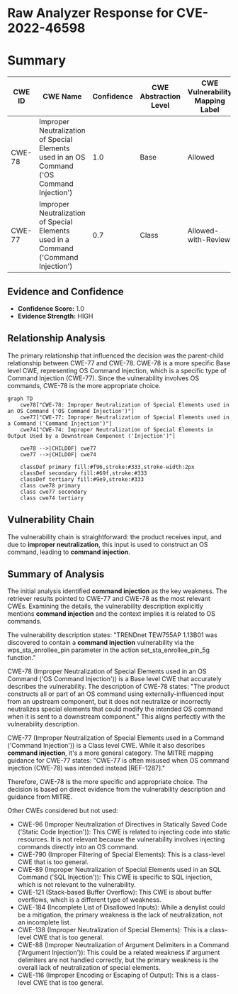 # Raw Analyzer Response for CVE-2022-46598

# Summary
| CWE ID | CWE Name | Confidence | CWE Abstraction Level | CWE Vulnerability Mapping Label | CWE-Vulnerability Mapping Notes |
|---|---|---|---|---|---|
| CWE-78 | Improper Neutralization of Special Elements used in an OS Command ('OS Command Injection') | 1.0 | Base | Allowed | Primary CWE |
| CWE-77 | Improper Neutralization of Special Elements used in a Command ('Command Injection') | 0.7 | Class | Allowed-with-Review | Secondary Candidate |

## Evidence and Confidence

*   **Confidence Score:** 1.0
*   **Evidence Strength:** HIGH

## Relationship Analysis
The primary relationship that influenced the decision was the parent-child relationship between CWE-77 and CWE-78. CWE-78 is a more specific Base level CWE, representing OS Command Injection, which is a specific type of Command Injection (CWE-77). Since the vulnerability involves OS commands, CWE-78 is the more appropriate choice.

```mermaid
graph TD
    cwe78["CWE-78: Improper Neutralization of Special Elements used in an OS Command ('OS Command Injection')"]
    cwe77["CWE-77: Improper Neutralization of Special Elements used in a Command ('Command Injection')"]
    cwe74["CWE-74: Improper Neutralization of Special Elements in Output Used by a Downstream Component ('Injection')"]

    cwe78 -->|CHILDOF| cwe77
    cwe77 -->|CHILDOF| cwe74

    classDef primary fill:#f96,stroke:#333,stroke-width:2px
    classDef secondary fill:#69f,stroke:#333
    classDef tertiary fill:#9e9,stroke:#333
    class cwe78 primary
    class cwe77 secondary
    class cwe74 tertiary
```

## Vulnerability Chain
The vulnerability chain is straightforward: the product receives input, and due to **improper neutralization**, this input is used to construct an OS command, leading to **command injection**.

## Summary of Analysis
The initial analysis identified **command injection** as the key weakness. The retriever results pointed to CWE-77 and CWE-78 as the most relevant CWEs. Examining the details, the vulnerability description explicitly mentions **command injection** and the context implies it is related to OS commands.

The vulnerability description states: "TRENDnet TEW755AP 1.13B01 was discovered to contain a **command injection** vulnerability via the wps_sta_enrollee_pin parameter in the action set_sta_enrollee_pin_5g function."

CWE-78 (Improper Neutralization of Special Elements used in an OS Command ('OS Command Injection')) is a Base level CWE that accurately describes the vulnerability. The description of CWE-78 states: "The product constructs all or part of an OS command using externally-influenced input from an upstream component, but it does not neutralize or incorrectly neutralizes special elements that could modify the intended OS command when it is sent to a downstream component." This aligns perfectly with the vulnerability description.

CWE-77 (Improper Neutralization of Special Elements used in a Command ('Command Injection')) is a Class level CWE. While it also describes **command injection**, it's a more general category. The MITRE mapping guidance for CWE-77 states: "CWE-77 is often misused when OS command injection (CWE-78) was intended instead [REF-1287]."

Therefore, CWE-78 is the more specific and appropriate choice. The decision is based on direct evidence from the vulnerability description and guidance from MITRE.

Other CWEs considered but not used:

*   CWE-96 (Improper Neutralization of Directives in Statically Saved Code ('Static Code Injection')): This CWE is related to injecting code into static resources. It is not relevant because the vulnerability involves injecting commands directly into an OS command.
*   CWE-790 (Improper Filtering of Special Elements): This is a class-level CWE that is too general.
*   CWE-89 (Improper Neutralization of Special Elements used in an SQL Command ('SQL Injection')): This CWE is specific to SQL injection, which is not relevant to the vulnerability.
*   CWE-121 (Stack-based Buffer Overflow): This CWE is about buffer overflows, which is a different type of weakness.
*   CWE-184 (Incomplete List of Disallowed Inputs): While a denylist could be a mitigation, the primary weakness is the lack of neutralization, not an incomplete list.
*   CWE-138 (Improper Neutralization of Special Elements): This is a class-level CWE that is too general.
*   CWE-88 (Improper Neutralization of Argument Delimiters in a Command ('Argument Injection')): This could be a related weakness if argument delimiters are not handled correctly, but the primary weakness is the overall lack of neutralization of special elements.
*   CWE-116 (Improper Encoding or Escaping of Output): This is a class-level CWE that is too general.